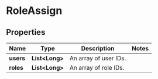 

# RoleAssign

## Properties

Name | Type | Description | Notes
------------ | ------------- | ------------- | -------------
**users** | **List&lt;Long&gt;** | An array of user IDs. | 
**roles** | **List&lt;Long&gt;** | An array of role IDs. | 



